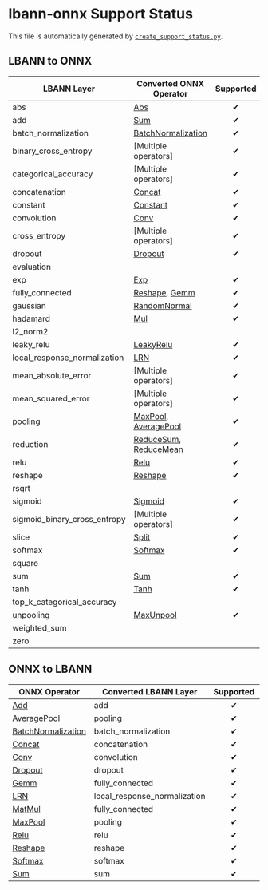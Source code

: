 # lbann-onnx Support Status
This file is automatically generated by [`create_support_status.py`](../scripts/create_support_status.py).
## LBANN to ONNX
| LBANN Layer | Converted ONNX Operator | Supported | Tested | Bijective |
|---|---|:-:|:-:|:-:|
| abs | [Abs](https://github.com/onnx/onnx/blob/master/docs/Operators.md#Abs) | ✔ |  |  | 
| add | [Sum](https://github.com/onnx/onnx/blob/master/docs/Operators.md#Sum) | ✔ |  | ✔ | 
| batch_normalization | [BatchNormalization](https://github.com/onnx/onnx/blob/master/docs/Operators.md#BatchNormalization) | ✔ |  | ✔ | 
| binary_cross_entropy | [Multiple operators] | ✔ |  |  | 
| categorical_accuracy | [Multiple operators] | ✔ |  |  | 
| concatenation | [Concat](https://github.com/onnx/onnx/blob/master/docs/Operators.md#Concat) | ✔ |  | ✔ | 
| constant | [Constant](https://github.com/onnx/onnx/blob/master/docs/Operators.md#Constant) | ✔ |  |  | 
| convolution | [Conv](https://github.com/onnx/onnx/blob/master/docs/Operators.md#Conv) | ✔ |  | ✔ | 
| cross_entropy | [Multiple operators] | ✔ |  |  | 
| dropout | [Dropout](https://github.com/onnx/onnx/blob/master/docs/Operators.md#Dropout) | ✔ |  | ✔ | 
| evaluation |  |  |  |  | 
| exp | [Exp](https://github.com/onnx/onnx/blob/master/docs/Operators.md#Exp) | ✔ |  |  | 
| fully_connected | [Reshape](https://github.com/onnx/onnx/blob/master/docs/Operators.md#Reshape), [Gemm](https://github.com/onnx/onnx/blob/master/docs/Operators.md#Gemm) | ✔ |  |  | 
| gaussian | [RandomNormal](https://github.com/onnx/onnx/blob/master/docs/Operators.md#RandomNormal) | ✔ |  |  | 
| hadamard | [Mul](https://github.com/onnx/onnx/blob/master/docs/Operators.md#Mul) | ✔ |  |  | 
| l2_norm2 |  |  |  |  | 
| leaky_relu | [LeakyRelu](https://github.com/onnx/onnx/blob/master/docs/Operators.md#LeakyRelu) | ✔ |  |  | 
| local_response_normalization | [LRN](https://github.com/onnx/onnx/blob/master/docs/Operators.md#LRN) | ✔ |  | ✔ | 
| mean_absolute_error | [Multiple operators] | ✔ |  |  | 
| mean_squared_error | [Multiple operators] | ✔ |  |  | 
| pooling | [MaxPool](https://github.com/onnx/onnx/blob/master/docs/Operators.md#MaxPool), [AveragePool](https://github.com/onnx/onnx/blob/master/docs/Operators.md#AveragePool) | ✔ |  |  | 
| reduction | [ReduceSum](https://github.com/onnx/onnx/blob/master/docs/Operators.md#ReduceSum), [ReduceMean](https://github.com/onnx/onnx/blob/master/docs/Operators.md#ReduceMean) | ✔ |  |  | 
| relu | [Relu](https://github.com/onnx/onnx/blob/master/docs/Operators.md#Relu) | ✔ |  | ✔ | 
| reshape | [Reshape](https://github.com/onnx/onnx/blob/master/docs/Operators.md#Reshape) | ✔ |  | ✔ | 
| rsqrt |  |  |  |  | 
| sigmoid | [Sigmoid](https://github.com/onnx/onnx/blob/master/docs/Operators.md#Sigmoid) | ✔ |  |  | 
| sigmoid_binary_cross_entropy | [Multiple operators] | ✔ |  |  | 
| slice | [Split](https://github.com/onnx/onnx/blob/master/docs/Operators.md#Split) | ✔ |  |  | 
| softmax | [Softmax](https://github.com/onnx/onnx/blob/master/docs/Operators.md#Softmax) | ✔ |  | ✔ | 
| square |  |  |  |  | 
| sum | [Sum](https://github.com/onnx/onnx/blob/master/docs/Operators.md#Sum) | ✔ |  | ✔ | 
| tanh | [Tanh](https://github.com/onnx/onnx/blob/master/docs/Operators.md#Tanh) | ✔ |  |  | 
| top_k_categorical_accuracy |  |  |  |  | 
| unpooling | [MaxUnpool](https://github.com/onnx/onnx/blob/master/docs/Operators.md#MaxUnpool) | ✔ |  |  | 
| weighted_sum |  |  |  |  | 
| zero |  |  |  |  | 
## ONNX to LBANN
| ONNX Operator | Converted LBANN Layer | Supported | Tested | Bijective |
|---|---|:-:|:-:|:-:|
| [Add](https://github.com/onnx/onnx/blob/master/docs/Operators.md#Add) | add | ✔ |  |  | 
| [AveragePool](https://github.com/onnx/onnx/blob/master/docs/Operators.md#AveragePool) | pooling | ✔ | ✔ |  | 
| [BatchNormalization](https://github.com/onnx/onnx/blob/master/docs/Operators.md#BatchNormalization) | batch_normalization | ✔ | ✔ | ✔ | 
| [Concat](https://github.com/onnx/onnx/blob/master/docs/Operators.md#Concat) | concatenation | ✔ |  | ✔ | 
| [Conv](https://github.com/onnx/onnx/blob/master/docs/Operators.md#Conv) | convolution | ✔ | ✔ | ✔ | 
| [Dropout](https://github.com/onnx/onnx/blob/master/docs/Operators.md#Dropout) | dropout | ✔ |  | ✔ | 
| [Gemm](https://github.com/onnx/onnx/blob/master/docs/Operators.md#Gemm) | fully_connected | ✔ | ✔ |  | 
| [LRN](https://github.com/onnx/onnx/blob/master/docs/Operators.md#LRN) | local_response_normalization | ✔ |  | ✔ | 
| [MatMul](https://github.com/onnx/onnx/blob/master/docs/Operators.md#MatMul) | fully_connected | ✔ |  |  | 
| [MaxPool](https://github.com/onnx/onnx/blob/master/docs/Operators.md#MaxPool) | pooling | ✔ | ✔ |  | 
| [Relu](https://github.com/onnx/onnx/blob/master/docs/Operators.md#Relu) | relu | ✔ | ✔ | ✔ | 
| [Reshape](https://github.com/onnx/onnx/blob/master/docs/Operators.md#Reshape) | reshape | ✔ |  | ✔ | 
| [Softmax](https://github.com/onnx/onnx/blob/master/docs/Operators.md#Softmax) | softmax | ✔ |  | ✔ | 
| [Sum](https://github.com/onnx/onnx/blob/master/docs/Operators.md#Sum) | sum | ✔ |  | ✔ | 
